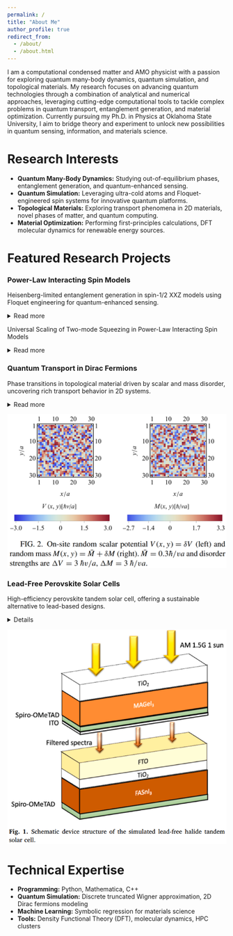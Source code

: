 ```yaml
---
permalink: /
title: "About Me"
author_profile: true
redirect_from: 
  - /about/
  - /about.html
---
```


I am a computational condensed matter and AMO physicist with a passion for exploring quantum many-body dynamics, quantum simulation, and topological materials. My research focuses on advancing quantum technologies through a combination of analytical and numerical approaches, leveraging cutting-edge computational tools to tackle complex problems in quantum transport, entanglement generation, and material optimization.
Currently pursuing my Ph.D. in Physics at Oklahoma State University, I aim to bridge theory and experiment to unlock new possibilities in quantum sensing, information, and materials science.

Research Interests
======
- **Quantum Many-Body Dynamics:** Studying out-of-equilibrium phases, entanglement generation, and quantum-enhanced sensing.
- **Quantum Simulation:** Leveraging ultra-cold atoms and Floquet-engineered spin systems for innovative quantum platforms.
- **Topological Materials:** Exploring transport phenomena in 2D materials, novel phases of matter, and quantum computing.
- **Material Optimization:** Performing first-principles calculations, DFT molecular dynamics for renewable energy sources.

Featured Research Projects
======


### Power-Law Interacting Spin Models
Heisenberg-limited entanglement generation in spin-1/2 XXZ models using Floquet engineering for quantum-enhanced sensing.     
<details>
  <summary>Read more</summary>
  In classical sensing, the sensitivity of measurements improves with the number of particles or resources
  (such as photons or atoms) as 1/√N, known as the Standard Quantum Limit (SQL). However, quantum-enhanced sensing can leverage entangled states to surpass this      limit and in principle achieve a scaling
  of 1/N, referred to as the Heisenberg limit, by maximizing the generation of metrologically useful
  1entanglement. To that end, engineering the many-body dynamics of quantum systems to maximize
  the generation of useful entanglement is a critical goal for fulfilling the promise of quantum advantage.
  One particularly promising avenue is quantum spin systems, which can now be manipulated along the
  complementary axes of time and space, opening up new scopes for engineering their quantum dynamics.<br>
  In this work[1] with my supervisor Thomas
  Bilitewski, we show that combining spatial and
  temporal control enables Heisenberg-limited scaling of two-mode squeezing in power-law interacting spin models, currently accessible in a broad
  range of quantum platforms. Specifically, I work
  with a power-law interacting bilayer XXZ spin
  model, shown schematically in Fig. 1(a). The role
  of interlayer spin-exchange interactions ( V ⊥,AB
  ij )
  in this model is to create entangled pairs of flipped
  spins, whereas the interlayer Ising interactions (
  V z,AB
  ij ) will energetically penalize the creation of
  spin flips. We use Floquet pulse-sequence to engineer spin-spin interactions adapted to spatially
  structured states in bi-layers. This six-step layer-dependent sequence is shown in Fig. 1(b). This
  allows us to overcome limitations on the achievable squeezing, while also lifting restrictions on the
  required interactions, making it accessible in a broader range of platforms.<br>
  I performed extensive numerical calculations using a semiclassical phase-space method known as
  discrete truncated Wigner approximation (dTWA) to simulate the quantum many-body nonequilibrium
  dynamics of the spin model. I wrote my own Python scripts to model the appropriate bilayer and perform
  numerical integration and ran the scripts on an HPC cluster using bash scripts.<br>
  Our results demonstrate that Heisenberg scaling is achievable in this setting beyond the infinite range interaction case, opening it up to the full range of        power-law interacting systems. Overall we
  show that using spatiotemporal control to engineer the many-body dynamics unlocks the ultimate limit
  of sensitivity in a variety of spin systems.
  ![spin_squeezing](/images/spin_squeezing.png)  


  
</details>  



  
Universal Scaling of Two-mode Squeezing in Power-Law Interacting Spin Models
<details>
<summary>Read more</summary>
  In our previous work discussed above, we showed that power-law interacting spin-1/2 XXZ models allow scalable generation of entanglement in the form of            two-mode squeezing and thus achieves
  Heisenberg limited squeezing. Crucially, this depends on each spin layer behaving collectively, which
  requires sufficiently strong intra-plane and sufficiently homogeneous inter-layer interactions.
  In my current project with Thomas Bilitewski and in collaboration with our group’s postdoc Samuel
  Begg, I focus on the transition from dynamics characterized by Heisenberg limited squeezing to nonfully collective behavior in 1D (spin ladder) and 2D (spin       bilayer) systems for a range of power-law
  interaction exponents. We identify a universal scaling of the generated squeezing in terms of system
  parameters and identify distinct phases as a function of dimensionality, power-law exponent, and aspect
  ratio of the system. We are currently at the manuscript preparation stage for this project.
  This study offers a comprehensive framework for engineering collective quantum states in experimental platforms that realize power-law spin models, advancing      applications in quantum sensing and
  simulation.
</details>  

### Quantum Transport in Dirac Fermions
Phase transitions in topological material driven by scalar and mass disorder, uncovering rich transport behavior in 2D systems.  
<details>
  <summary>Read more</summary>
  
  Two-dimensional Dirac fermions, particularly those found in topological materials, have promising applications in areas like spintronics, quantum computing,       and optoelectronics due to robust surface
  conducting states with Dirac fermions that are protected against perturbations, allowing for highly
  efficient charge and spin transport with minimal dissipation. On the other hand, the unique nature of
  Dirac fermions can lead to unusual quantum transport phenomena, including quantized conductance
  and absence of metal-insulator transition under certain disorder types.<br>
  In this project, with my co-advisor Mario Borunda, I analyzed how the combination of scalar
  potential and mass disorder affects the transport properties of Dirac fermions. Using a tight-binding
  model on a lattice with uncorrelated on-site disorder, I calculated the conductivity from the transmission
  eigenvalues via the Landauer formula. For this, I wrote my own Mathematica scripts that model the
  lattice structure and calculate the eigenvalues.<br>
  Our results demonstrate that combining these two types of disorder leads to rich phase behavior,
  including insulating, scale-invariant, and metallic phases. The phases emerge at critical values of scalar
  potential and random mass (gap) disorder. Such disorders can be engineered by controlling the sample’s
  charge fluctuation which depends on the level of impurity. For multilayer systems like bilayer graphene
  or graphene on h-BN, the unprecedented precision in controlling twist angle and interlayer distance
  enables fine-tuning of interlayer coupling, which, along with gate voltage, determines the mass disorder.<br>
  Motivated by these experimentally realizable controls, I investigated a broad disorder landscape,
  identifying the critical disorder strengths at which the phase transitions occur. Our work highlights
  the interdependent way different types of disorders can affect the phases accessible to a massive Dirac
  fermion system and how tuning the disorders can control its transport behavior.
</details>  
   
![quantum_transport](/images/quantum_transport.png)   

### Lead-Free Perovskite Solar Cells
High-efficiency perovskite tandem solar cell, offering a sustainable alternative to lead-based designs.  
<details>
  During the early stage of my Ph.D. before moving on to work with topological materials and spin
  models, I worked on numerically simulating solar cells and their optimization.<br>
  In this project[3] under the supervision of my co-advisor Mario Borunda, I used a numerical solar
  cell simulation tool, SCAPS, which solves the Poisson equation and the continuity equations for charge
  carriers (electrons and holes) to compute the electrostatics and transport properties within the solar cell.
  I modeled a tandem solar cell consisting of the perovskite subcells, MAGeI3 and FASnI3. Perovskite solar
  cells (PSCs) have gained significant attention in recent years due to their rapid efficiency improvements,
  cost-effectiveness, and versatility in parameter tuning. However, some of the best-performing perovskite
  materials contain lead, raising concerns about environmental impact and toxicity.<br>
  I addressed this challenge by working with lead-free perovskites and performing extensive numerical
  simulations to explore the parameter space of optoelectrical properties such as band gap, charge mobility, dielectric permittivity, etc. Our results show that     after optimization, 31% efficiency is reached,
  suggesting lead-free perovskites can compete with lead-based devices.
</details>  
   
![solar_cell](/images/solar_cell.png)

Technical Expertise
======
- **Programming:** Python, Mathematica, C++
- **Quantum Simulation:** Discrete truncated Wigner approximation, 2D Dirac fermions modeling
- **Machine Learning:** Symbolic regression for materials science
- **Tools:** Density Functional Theory (DFT), molecular dynamics, HPC clusters

